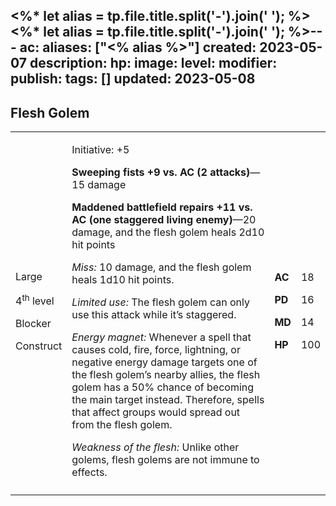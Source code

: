 <%* let alias = tp.file.title.split('-').join(' '); %><%* let alias = tp.file.title.split('-').join(' '); %>---
ac: 
aliases: ["<% alias %>"]
created: 2023-05-07
description: 
hp: 
image: 
level: 
modifier: 
publish: 
tags: []
updated: 2023-05-08
---

## Flesh Golem

<table>
<colgroup>
<col style="width: 16%" />
<col style="width: 71%" />
<col style="width: 5%" />
<col style="width: 6%" />
</colgroup>
<tbody>
<tr class="odd">
<td><p>Large</p>
<p>4<sup>th</sup> level</p>
<p>Blocker</p>
<p>Construct</p></td>
<td><p>Initiative: +5</p>
<p><strong>Sweeping fists +9 vs. AC (2 attacks)</strong>—15 damage</p>
<p><strong>Maddened battlefield repairs +11 vs. AC (one staggered living
enemy)</strong>—20 damage, and the flesh golem heals 2d10 hit points</p>
<p><em>Miss:</em> 10 damage, and the flesh golem heals 1d10 hit
points.</p>
<p><em>Limited use:</em> The flesh golem can only use this attack while
it’s staggered.</p>
<p><em>Energy magnet:</em> Whenever a spell that causes cold, fire,
force, lightning, or negative energy damage targets one of the flesh
golem’s nearby allies, the flesh golem has a 50% chance of becoming the
main target instead. Therefore, spells that affect groups would spread
out from the flesh golem.</p>
<p><em>Weakness of the flesh:</em> Unlike other golems, flesh golems are
not immune to effects.</p></td>
<td><p><strong>AC</strong></p>
<p><strong>PD</strong></p>
<p><strong>MD</strong></p>
<p><strong>HP</strong></p></td>
<td><p>18</p>
<p>16</p>
<p>14</p>
<p>100</p></td>
</tr>
<tr class="even">
<td></td>
<td></td>
<td></td>
<td></td>
</tr>
</tbody>
</table>

